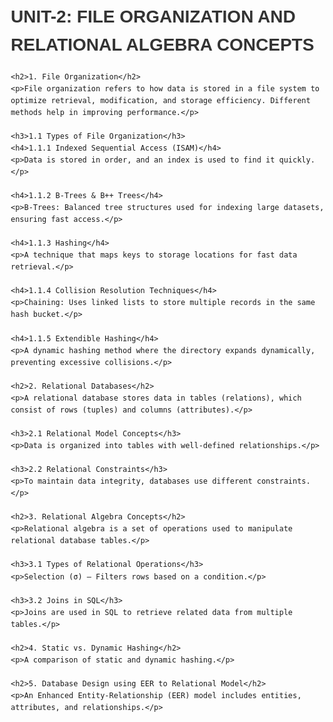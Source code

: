<!DOCTYPE html>
<html lang="en">
<head>
    <meta charset="UTF-8">
    <meta name="viewport" content="width=device-width, initial-scale=1.0">
    <title>File Organization and Relational Algebra Concepts</title>
    <style>
        body {
            font-family: Arial, sans-serif;
            margin: 20px;
            line-height: 1.6;
        }
        h1, h2, h3, h4, h5, h6 {
            text-transform: uppercase;
            color: #333;
        }
    </style>
</head>
<body>
    <h1>Unit-2: File Organization and Relational Algebra Concepts</h1>
    
    <h2>1. File Organization</h2>
    <p>File organization refers to how data is stored in a file system to optimize retrieval, modification, and storage efficiency. Different methods help in improving performance.</p>
    
    <h3>1.1 Types of File Organization</h3>
    <h4>1.1.1 Indexed Sequential Access (ISAM)</h4>
    <p>Data is stored in order, and an index is used to find it quickly.</p>
    
    <h4>1.1.2 B-Trees & B++ Trees</h4>
    <p>B-Trees: Balanced tree structures used for indexing large datasets, ensuring fast access.</p>
    
    <h4>1.1.3 Hashing</h4>
    <p>A technique that maps keys to storage locations for fast data retrieval.</p>
    
    <h4>1.1.4 Collision Resolution Techniques</h4>
    <p>Chaining: Uses linked lists to store multiple records in the same hash bucket.</p>
    
    <h4>1.1.5 Extendible Hashing</h4>
    <p>A dynamic hashing method where the directory expands dynamically, preventing excessive collisions.</p>
    
    <h2>2. Relational Databases</h2>
    <p>A relational database stores data in tables (relations), which consist of rows (tuples) and columns (attributes).</p>
    
    <h3>2.1 Relational Model Concepts</h3>
    <p>Data is organized into tables with well-defined relationships.</p>
    
    <h3>2.2 Relational Constraints</h3>
    <p>To maintain data integrity, databases use different constraints.</p>
    
    <h2>3. Relational Algebra Concepts</h2>
    <p>Relational algebra is a set of operations used to manipulate relational database tables.</p>
    
    <h3>3.1 Types of Relational Operations</h3>
    <p>Selection (σ) – Filters rows based on a condition.</p>
    
    <h3>3.2 Joins in SQL</h3>
    <p>Joins are used in SQL to retrieve related data from multiple tables.</p>
    
    <h2>4. Static vs. Dynamic Hashing</h2>
    <p>A comparison of static and dynamic hashing.</p>
    
    <h2>5. Database Design using EER to Relational Model</h2>
    <p>An Enhanced Entity-Relationship (EER) model includes entities, attributes, and relationships.</p>
</body>
</html>
